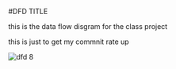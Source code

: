 #DFD TITLE

this is the data flow disgram for the class project


this is just to get my commnit rate up 

![dfd 8](https://cloud.githubusercontent.com/assets/21317692/19166152/52d84d62-8bbb-11e6-91d2-92c258ab1b1a.jpg)



